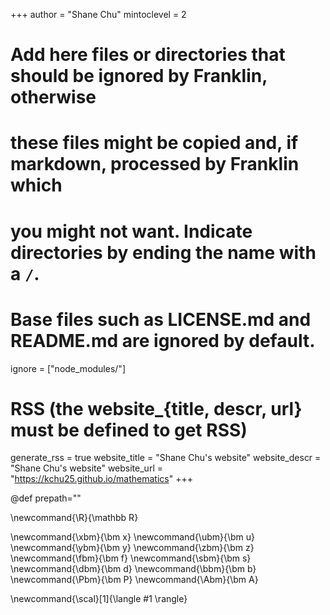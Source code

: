 <!--
Add here global page variables to use throughout your website.
-->
+++
author = "Shane Chu"
mintoclevel = 2

# Add here files or directories that should be ignored by Franklin, otherwise
# these files might be copied and, if markdown, processed by Franklin which
# you might not want. Indicate directories by ending the name with a `/`.
# Base files such as LICENSE.md and README.md are ignored by default.
ignore = ["node_modules/"]

# RSS (the website_{title, descr, url} must be defined to get RSS)
generate_rss = true
website_title = "Shane Chu's website"
website_descr = "Shane Chu's website"
website_url   = "https://kchu25.github.io/mathematics"
+++

@def prepath=""
<!-- @def div_content = "container" -->

<!--
Add here global latex commands to use throughout your pages.
-->
\newcommand{\R}{\mathbb R}

\newcommand{\xbm}{\bm x}
\newcommand{\ubm}{\bm u}
\newcommand{\ybm}{\bm y}
\newcommand{\zbm}{\bm z}
\newcommand{\fbm}{\bm f}
\newcommand{\sbm}{\bm s}
\newcommand{\dbm}{\bm d}
\newcommand{\bbm}{\bm b}
\newcommand{\Pbm}{\bm P}
\newcommand{\Abm}{\bm A}

\newcommand{\scal}[1]{\langle #1 \rangle}
